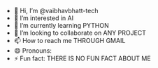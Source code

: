 - 👋 Hi, I’m @vaibhavbhatt-tech
- 👀 I’m interested in AI
- 🌱 I’m currently learning PYTHON
- 💞️ I’m looking to collaborate on ANY PROJECT
- 📫 How to reach me THROUGH GMAIL
- 😄 Pronouns: 
- ⚡ Fun fact: THERE IS NO FUN FACT ABOUT ME

<!---
vaibhavbhatt-tech/vaibhavbhatt-tech is a ✨ special ✨ repository because its `README.md` (this file) appears on your GitHub profile.
You can click the Preview link to take a look at your changes.
--->
